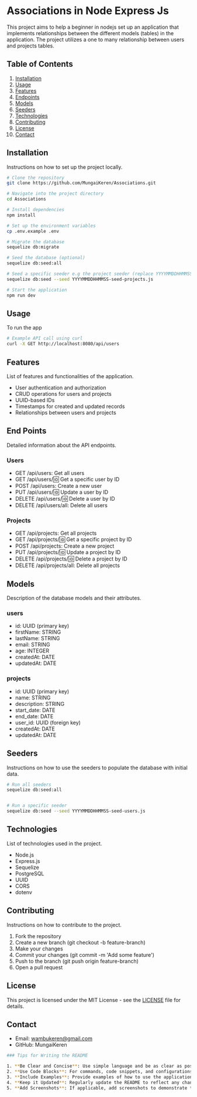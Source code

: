 # Associations in Node Express Js

This project aims to help a beginner in nodejs set up an application that implements relationships between the different models (tables) in the application. The project utilizes a one to many relationship between users and projects tables.

## Table of Contents
1. [Installation](#installation)
2. [Usage](#usage)
3. [Features](#features)
4. [Endpoints](#endpoints)
5. [Models](#models)
6. [Seeders](#seeders)
7. [Technologies](#technologies)
8. [Contributing](#contributing)
9. [License](#license)
10. [Contact](#contact)

## Installation
Instructions on how to set up the project locally.

```bash
# Clone the repository
git clone https://github.com/MungaiKeren/Associations.git

# Navigate into the project directory
cd Associations

# Install dependencies
npm install

# Set up the environment variables
cp .env.example .env

# Migrate the database
sequelize db:migrate

# Seed the database (optional)
sequelize db:seed:all

# Seed a specific seeder e.g the project seeder (replace YYYYMMDDHHMMSS with the date appearing in the seeder file)
sequelize db:seed --seed YYYYMMDDHHMMSS-seed-projects.js

# Start the application
npm run dev
```

## Usage
To run the app

```bash
# Example API call using curl
curl -X GET http://localhost:8080/api/users
```

## Features
List of features and functionalities of the application.

- User authentication and authorization
- CRUD operations for users and projects
- UUID-based IDs
- Timestamps for created and updated records
- Relationships between users and projects

## End Points
Detailed information about the API endpoints.

### Users
- GET /api/users: Get all users
- GET /api/users/:id: Get a specific user by ID
- POST /api/users: Create a new user
- PUT /api/users/:id: Update a user by ID
- DELETE /api/users/:id: Delete a user by ID
- DELETE /api/users/all: Delete all users

### Projects
- GET /api/projects: Get all projects
- GET /api/projects/:id: Get a specific project by ID
- POST /api/projects: Create a new project
- PUT /api/projects/:id: Update a project by ID
- DELETE /api/projects/:id: Delete a project by ID
- DELETE /api/projects/all: Delete all projects

## Models
Description of the database models and their attributes.

### users
- id: UUID (primary key)
- firstName: STRING
- lastName: STRING
- email: STRING
- age: INTEGER
- createdAt: DATE
- updatedAt: DATE

### projects
- id: UUID (primary key)
- name: STRING
- description: STRING
- start_date: DATE
- end_date: DATE
- user_id: UUID (foreign key)
- createdAt: DATE
- updatedAt: DATE


## Seeders
Instructions on how to use the seeders to populate the database with initial data.

```bash
# Run all seeders
sequelize db:seed:all


# Run a specific seeder
sequelize db:seed --seed YYYYMMDDHHMMSS-seed-users.js
```

## Technologies
List of technologies used in the project.
- Node.js
- Express.js
- Sequelize
- PostgreSQL
- UUID
- CORS
- dotenv

## Contributing
Instructions on how to contribute to the project.

1. Fork the repository
2. Create a new branch (git checkout -b feature-branch)
3. Make your changes
4. Commit your changes (git commit -m 'Add some feature')
5. Push to the branch (git push origin feature-branch)
6. Open a pull request

## License
This project is licensed under the MIT License - see the [LICENSE]() file for details.

## Contact
- Email: wambukeren@gmail.com
- GitHub: MungaiKeren

```bash
### Tips for Writing the README

1. **Be Clear and Concise**: Use simple language and be as clear as possible.
2. **Use Code Blocks**: For commands, code snippets, and configurations, use code blocks to improve readability.
3. **Include Examples**: Provide examples of how to use the application.
4. **Keep it Updated**: Regularly update the README to reflect any changes in the project.
5. **Add Screenshots**: If applicable, add screenshots to demonstrate the functionality.

```